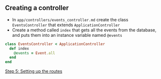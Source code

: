 ## Creating a controller
- In `app/controllers/events_controller.md` create the class `EventsController` that extends `ApplicationController`
- Create a method called `index` that gets all the events from the database, and puts them into an instance variable named `@events`

```ruby
class EventsController < ApplicationController
  def index
    @events = Event.all
  end
end
```

[Step 5: Setting up the routes](5_setting_up_the_routes.md)